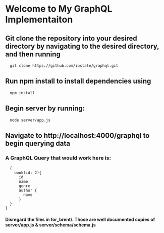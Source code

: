 # Welcome to My GraphQL Implementaiton

## Git clone the repository into your desired directory by navigating to the desired directory, and then running

```
  git clone https://github.com/iostate/graphql.git
```

## Run npm install to install dependencies using

```
  npm install
```

## Begin server by running:

```
  node server/app.js
```

## Navigate to http://localhost:4000/graphql to begin querying data

### A GraphQL Query that would work here is:

```
  {
    book(id: 2){
      id
      name
      genre
      author {
        name
      }
  }
}
```

#### Disregard the files in for_brent/. Those are well documented copies of server/app.js & server/schema/schema.js
